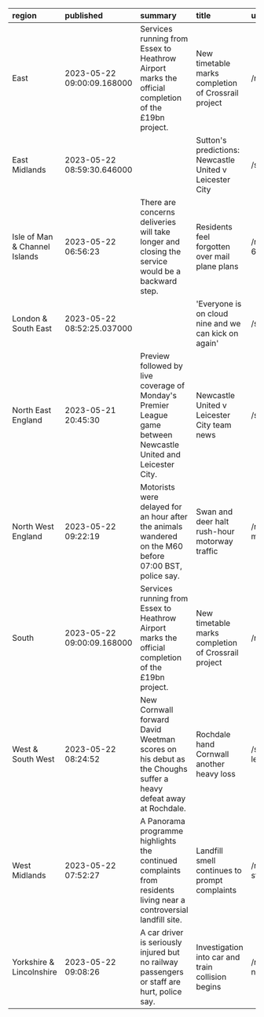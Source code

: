 | region                        | published                  | summary                                                                                                            | title                                                   | url                                            |   summary_compound_score |   title_compound_score |   summary_minus_title |
|:------------------------------|:---------------------------|:-------------------------------------------------------------------------------------------------------------------|:--------------------------------------------------------|:-----------------------------------------------|-------------------------:|-----------------------:|----------------------:|
| East                          | 2023-05-22 09:00:09.168000 | Services running from Essex to Heathrow Airport marks the official completion of the £19bn project.                | New timetable marks completion of Crossrail project     | /news/articles/cped02vjnwqo                    |                   0      |                 0      |                0      |
| East Midlands                 | 2023-05-22 08:59:30.646000 |                                                                                                                    | Sutton's predictions: Newcastle United v Leicester City | /sport/articles/c51p91xzq5xo                   |                   0      |                 0.4215 |                0.4215 |
| Isle of Man & Channel Islands | 2023-05-22 06:56:23        | There are concerns deliveries will take longer and closing the service would be a backward step.                   | Residents feel forgotten over mail plane plans          | /news/world-europe-jersey-65656429             |                   0      |                -0.2263 |               -0.2263 |
| London & South East           | 2023-05-22 08:52:25.037000 |                                                                                                                    | 'Everyone is on cloud nine and we can kick on again'    | /sport/articles/cjqkjnn52ego                   |                   0      |                 0      |                0      |
| North East England            | 2023-05-21 20:45:30        | Preview followed by live coverage of Monday's Premier League game between Newcastle United and Leicester City.     | Newcastle United v Leicester City team news             | /sport/football/65593412                       |                   0.4215 |                 0.4215 |                0      |
| North West England            | 2023-05-22 09:22:19        | Motorists were delayed for an hour after the animals wandered on the M60 before 07:00 BST, police say.             | Swan and deer halt rush-hour motorway traffic           | /news/uk-england-manchester-65668968           |                  -0.2263 |                 0      |                0.2263 |
| South                         | 2023-05-22 09:00:09.168000 | Services running from Essex to Heathrow Airport marks the official completion of the £19bn project.                | New timetable marks completion of Crossrail project     | /news/articles/cped02vjnwqo                    |                   0      |                 0      |                0      |
| West & South West             | 2023-05-22 08:24:52        | New Cornwall forward David Weetman scores on his debut as the Choughs suffer a heavy defeat away at Rochdale.      | Rochdale hand Cornwall another heavy loss               | /sport/rugby-league/65669852                   |                  -0.7579 |                 0.2263 |                0.9842 |
| West Midlands                 | 2023-05-22 07:52:27        | A Panorama programme highlights the continued complaints from residents living near a controversial landfill site. | Landfill smell continues to prompt complaints           | /news/uk-england-stoke-staffordshire-65632220  |                  -0.5423 |                -0.4019 |                0.1404 |
| Yorkshire & Lincolnshire      | 2023-05-22 09:08:26        | A car driver is seriously injured but no railway passengers or staff are hurt, police say.                         | Investigation into car and train collision begins       | /news/uk-england-york-north-yorkshire-65668413 |                  -0.8625 |                -0.3612 |                0.5013 |